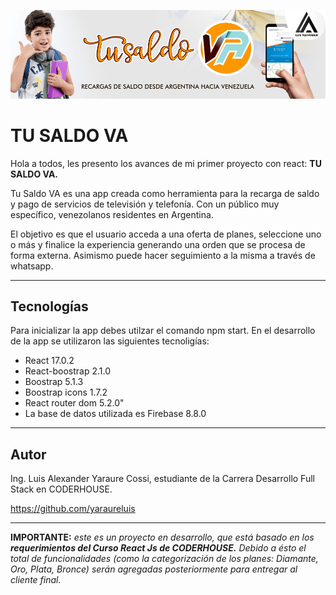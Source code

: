 ![](https://github.com/yaraureluis/tulsadova_react/blob/main/public/imagenes/repository.png?raw=true)

# TU SALDO VA

Hola a todos, les presento los avances de mi primer proyecto con react: **TU SALDO VA.**

Tu Saldo VA es una app creada como herramienta para la recarga de saldo y pago de servicios de televisión y telefonía. Con un público muy específico, venezolanos residentes en Argentina.

El objetivo es que el usuario acceda a una oferta de planes, seleccione uno o más y finalice la experiencia generando una orden que se procesa de forma externa. Asimismo puede hacer seguimiento a la misma a través de whatsapp.

---

## Tecnologías

Para inicializar la app debes utilzar el comando npm start. En el desarrollo de la app se utilizaron las siguientes tecnoligías:

- React 17.0.2
- React-boostrap 2.1.0
- Boostrap 5.1.3
- Boostrap icons 1.7.2
- React router dom 5.2.0"
- La base de datos utilizada es Firebase 8.8.0

---

## Autor

Ing. Luis Alexander Yaraure Cossi, estudiante de la Carrera Desarrollo Full Stack en CODERHOUSE.

https://github.com/yaraureluis

---

**IMPORTANTE:** _este es un proyecto en desarrollo, que está basado en los **requerimientos del Curso React Js de CODERHOUSE.** Debido a ésto el total de funcionalidades (como la categorización de los planes: Diamante, Oro, Plata, Bronce) serán agregadas posteriormente para entregar al cliente final._
